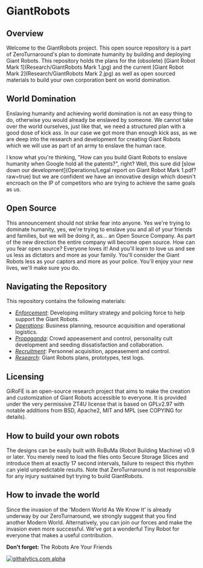 GiantRobots
===========

Overview
--------

Welcome to the GiantRobots project. This open source repository is a part of ZeroTurnaround's plan to dominate humanity by building and deploying Giant Robots. This repository holds the plans for the (obsolete) [Giant Robot Mark 1](Research/GiantRobots Mark 1.jpg) and the current [Giant Robot Mark 2](Research/GiantRobots Mark 2.jpg) as well as open sourced materials to build your own corporation bent on world domination.

World Domination
----------------

Enslaving humanity and achieving world domination is not an easy thing to do, otherwise you would already be enslaved by someone. We cannot take over the world ourselves, just like that, we need a structured plan with a good dose of kick ass. In our case we got more than enough kick ass, as we are deep into the research and development for creating Giant Robots which we will use as part of an army to enslave the human race. 

I know what you're thinking, "How can you build Giant Robots to enslave humanity when Google hold all the patents?", right? Well, this sure did [slow down our development](Operations/Legal report on Giant Robot Mark 1.pdf?raw=true) but we are confident we have an innovative design which doesn't encroach on the IP of competitors who are trying to achieve the same goals as us.

Open Source
---------------------------------------

This announcement should not strike fear into anyone. Yes we're trying to dominate humanity, yes, we're trying to enslave you and all of your friends and families, but we will be doing it, as… an Open Source Company. As part of the new direction the entire company will become open source. How can you fear open source? Everyone loves it! And you'll learn to love us and see us less as dictators and more as your family. You'll consider the Giant Robots less as your captors and more as your police. You'll enjoy your new lives, we'll make sure you do.

Navigating the Repository
-------------------------

This repository contains the following materials:

* [*Enforcement*](Enforcement): Developing military strategy and policing force to help support the Giant Robots.
* [*Operations*](Operations): Business planning, resource acquisition and operational logistics.
* [*Propaganda*](Propaganda): Crowd appeasement and control, personality cult development and seeding dissatisfaction and collaboration.
* [*Recruitment*](Recruitment): Personnel acquisition, appeasement and control.
* [*Research*](Research): Giant Robots plans, prototypes, test logs.

Licensing
---------

GiRoFE is an open-source research project that aims to make the creation and customization of Giant Robots accessible to everyone. It is provided under the very permissive ZT4U license that is based on GPLv2.97 with notable additions from BSD, Apache2, MIT and MPL (see COPYING for details).

How to build your own robots
----------------------------

The designs can be easily built with RoBuMa (Robot Building Machine) v0.9 or later. You merely need to load the files onto Secure Storage Slices and introduce them at exactly 17 second intervals, failure to respect this rhythm can yield unpredictable results. Note that ZeroTurnaround is not responsible for any injury sustained byt trying to build GiantRobots.

How to invade the world
-----------------------

Since the invasion of the 'Modern World As We Know It' is already underway by our ZeroTurnaround, we strongly suggest that you find another Modern World. Alternatively, you can join our forces and make the invasion even more successful. We've got a wonderful Tiny Robot for everyone that makes a useful contribution.

**Don't forget:** The Robots Are Your Friends

[![githalytics.com alpha](https://cruel-carlota.pagodabox.com/58797dc05969e22f7f2ac706eebadaa6 "githalytics.com")](http://githalytics.com/zeroturnaround/giantrobots)